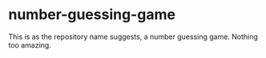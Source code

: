 # number-guessing-game
This is as the repository name suggests, a number guessing game. Nothing too amazing.
